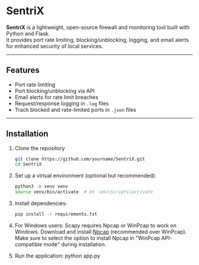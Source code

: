 # SentriX

**SentriX** is a lightweight, open-source firewall and monitoring tool built with Python and Flask.  
It provides port rate limiting, blocking/unblocking, logging, and email alerts for enhanced security of local services.

---

## Features
- Port rate limiting
- Port blocking/unblocking via API
- Email alerts for rate limit breaches
- Request/response logging in `.log` files
- Track blocked and rate-limited ports in `.json` files

---

## Installation

1. Clone the repository
   ```bash
   git clone https://github.com/yourname/SentriX.git
   cd SentriX

2. Set up a virtual environment (optional but recommended):
   ```bash
   python3 -m venv venv
   source venv/bin/activate  # On :env\Scripts\activate

3. Install dependencies:
   ```bash
   pip install -r requirements.txt

4. For Windows users:
    Scapy requires Npcap or WinPcap to work on Windows.
    Download and install [Npcap](https://npcap.com/)   (recommended over WinPcap). Make sure to select the option to install Npcap in "WinPcap API-compatible mode" during installation.

4. Run the application:
   python app.py
